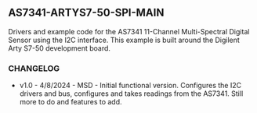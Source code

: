## AS7341-ARTYS7-50-SPI-MAIN ##
Drivers and example code for the AS7341 11-Channel Multi-Spectral Digital Sensor using the I2C interface. This example is built around the Digilent Arty S7-50 development board.

### CHANGELOG ##
* v1.0 - 4/8/2024 - MSD - Initial functional version. Configures the I2C drivers and bus, configures and takes readings from the AS7341. Still more to do and features to add.
